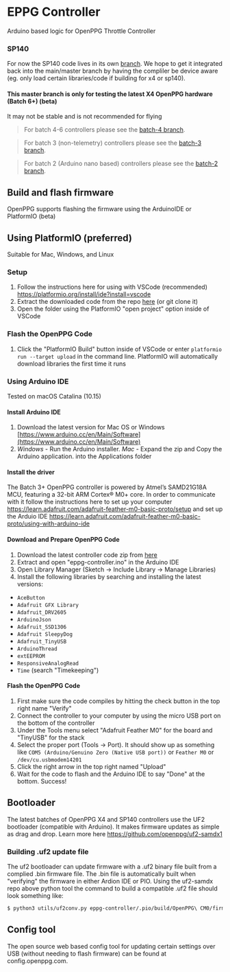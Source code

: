 # EPPG Controller

Arduino based logic for OpenPPG Throttle Controller


### SP140

For now the SP140 code lives in its own [branch](https://github.com/openppg/eppg-controller/tree/sp140-v1 ). We hope to get it integrated back into the main/master branch by having the compliler be device aware (eg. only load certain libraries/code if building for x4 or sp140).

#### This master branch is only for testing the latest X4 OpenPPG hardware (Batch 6+) (beta)

It may not be stable and is not recommended for flying

> For batch 4-6 controllers please see the [batch-4 branch](https://github.com/openppg/eppg-controller/tree/batch-4).

> For batch 3 (non-telemetry) controllers please see the [batch-3 branch](https://github.com/openppg/eppg-controller/tree/batch-3).

> For batch 2 (Arduino nano based) controllers please see the [batch-2 branch](https://github.com/openppg/eppg-controller/tree/batch-2).

## Build and flash firmware

OpenPPG supports flashing the firmware using the ArduinoIDE or PlatformIO (beta)

## Using PlatformIO (preferred)

Suitable for Mac, Windows, and Linux

### Setup

1. Follow the instructions here for using with VSCode (recommended) https://platformio.org/install/ide?install=vscode
2. Extract the downloaded code from the repo [here](https://github.com/openppg/eppg-controller/archive/master.zip) (or git clone it)
3. Open the folder using the PlatformIO "open project" option inside of VSCode

### Flash the OpenPPG Code

1. Click the "PlatformIO Build" button inside of VSCode or enter `platformio run --target upload` in the command line. PlatformIO will automatically download libraries the first time it runs

### Using Arduino IDE

Tested on macOS Catalina (10.15)

#### Install Arduino IDE

1. Download the latest version for Mac OS or Windows [https://www.arduino.cc/en/Main/Software](https://www.arduino.cc/en/Main/Software)
2. *Windows* - Run the Arduino installer. *Mac* - Expand the zip and Copy the Arduino application. into the Applications folder

#### Install the driver

The Batch 3+ OpenPPG controller is powered by Atmel’s SAMD21G18A MCU, featuring a 32-bit ARM Cortex® M0+ core. In order to communicate with it follow the instructions here to set up your computer <https://learn.adafruit.com/adafruit-feather-m0-basic-proto/setup> and set up the Arduio IDE <https://learn.adafruit.com/adafruit-feather-m0-basic-proto/using-with-arduino-ide>

#### Download and Prepare OpenPPG Code

1. Download the latest controller code zip from [here](https://github.com/openppg/eppg-controller/archive/master.zip)
2. Extract and open "eppg-controller.ino" in the Arduino IDE
3. Open Library Manager (Sketch -> Include Library -> Manage Libraries)
4. Install the following libraries by searching and installing the latest versions:

- `AceButton`
- `Adafruit GFX Library`
- `Adafruit_DRV2605`
- `ArduinoJson`
- `Adafruit_SSD1306`
- `Adafruit SleepyDog`
- `Adafruit_TinyUSB`
- `ArduinoThread`
- `extEEPROM`
- `ResponsiveAnalogRead`
- `Time` (search "Timekeeping")

#### Flash the OpenPPG Code

1. First make sure the code compiles by hitting the check button in the top right name "Verify"
2. Connect the controller to your computer by using the micro USB port on the bottom of the controller
3. Under the Tools menu select "Adafruit Feather M0" for the board and "TinyUSB" for the stack
4. Select the proper port (Tools -> Port). It should show up as something like `COM5 (Arduino/Genuino Zero (Native USB port))` or `Feather M0` or `/dev/cu.usbmodem14201`
5. Click the right arrow in the top right named "Upload"
6. Wait for the code to flash and the Arduino IDE to say "Done" at the bottom. Success!

## Bootloader

The latest batches of OpenPPG X4 and SP140 controllers use the UF2 bootloader (compatible with Arduino).
It makes firmware updates as simple as drag and drop.
Learn more here https://github.com/openppg/uf2-samdx1

### Building .uf2 update file

The uf2 bootloader can update firmware with a .uf2 binary file built from a complied .bin firmware file. The .bin file is automatically built when "verifying" the firmware in either Ardion IDE or PIO.
Using the uf2-samdx repo above python tool the command to build a compatible .uf2 file should look something like:

```bash
$ python3 utils/uf2conv.py eppg-controller/.pio/build/OpenPPG\ CM0/firmware.bin -c -o sp140-update.uf2
```

## Config tool

The open source web based config tool for updating certain settings over USB (without needing to flash firmware) can be found at config.openppg.com.
